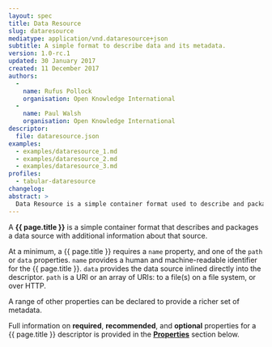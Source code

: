 ```yaml
---
layout: spec
title: Data Resource
slug: dataresource
mediatype: application/vnd.dataresource+json
subtitle: A simple format to describe data and its metadata.
version: 1.0-rc.1
updated: 30 January 2017
created: 11 December 2017
authors:
  -
    name: Rufus Pollock
    organisation: Open Knowledge International
  -
    name: Paul Walsh
    organisation: Open Knowledge International
descriptor:
  file: dataresource.json
examples:
  - examples/dataresource_1.md
  - examples/dataresource_2.md
  - examples/dataresource_3.md
profiles:
  - tabular-dataresource
changelog:
abstract: >
  Data Resource is a simple container format used to describe and package a data source with additional metadata about that data source. By providing a minimum set of required properties and a range of recommended and optional properties, the format enables a simple contract for data interoperability that is governed by minimalism.
---
```


A **{{ page.title }}** is a simple container format that describes and packages a data source with additional information about that source.

At a minimum, a {{ page.title }} requires a `name` property, and one of the `path` or `data` properties. `name` provides a human and machine-readable identifier for the {{ page.title }}. `data` provides the data source inlined directly into the descriptor. `path` is a URI or an array of URIs: to a file(s) on a file system, or over HTTP.

A range of other properties can be declared to provide a richer set of metadata.

Full information on **required**, **recommended**, and **optional** properties for a {{ page.title }} descriptor is provided in the [**Properties**](#properties) section below.
